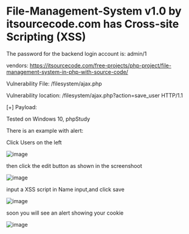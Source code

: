 # File-Management-System v1.0 by itsourcecode.com has Cross-site Scripting (XSS)

The password for the backend login account is: admin/1

vendors: https://itsourcecode.com/free-projects/php-project/file-management-system-in-php-with-source-code/

Vulnerability File:  /filesystem/ajax.php

Vulnerability location:  /filesystem/ajax.php?action=save_user HTTP/1.1

[+] Payload: <script>alert(document.cookie)</script>

Tested on Windows 10, phpStudy

There is an example with alert:

Click Users on the left

![image](https://user-images.githubusercontent.com/56795018/221362762-209a0b00-e739-4ccb-a472-b0e2c3725d24.png)

then click the edit button as shown in the screenshoot

![image](https://user-images.githubusercontent.com/56795018/221362814-04e39d1f-5508-41e3-bdd6-0f77e7615e99.png)

input a XSS script in Name input,and click save

![image](https://user-images.githubusercontent.com/56795018/221362893-13df6367-a858-46b9-b495-5cf5362fee30.png)

soon you will see an alert showing your cookie

![image](https://user-images.githubusercontent.com/56795018/221362975-f5621ee1-fea1-4d25-bf6f-b3257c38f4f9.png)
